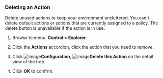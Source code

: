 ### Deleting an Action

Delete unused actions to keep your environment uncluttered. You can't delete default actions or actions that are currently assigned to a policy. The delete button is unavailable if the action is in use.

1. Browse to menu: **Control > Explorer**.

2. Click the **Actions** accordion, click the action that you need to remove.

3. Click ![image](../images/1847.png)**Configuration**, ![image](../images/1861.png)**Delete this Action** on the detail view of the tree.

4. Click **OK** to confirm.
